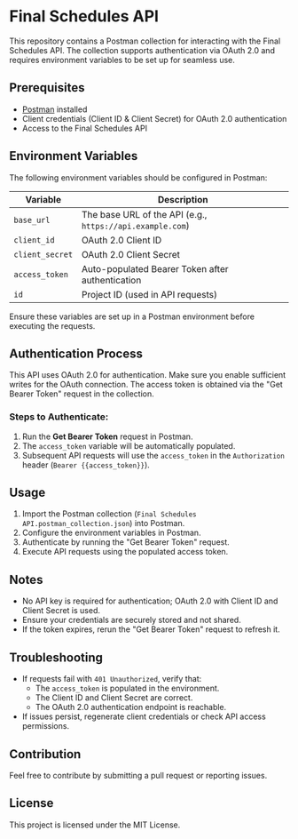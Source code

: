 # Final Schedules API

This repository contains a Postman collection for interacting with the Final Schedules API. The collection supports authentication via OAuth 2.0 and requires environment variables to be set up for seamless use.

## Prerequisites

- [Postman](https://www.postman.com/) installed
- Client credentials (Client ID & Client Secret) for OAuth 2.0 authentication
- Access to the Final Schedules API

## Environment Variables

The following environment variables should be configured in Postman:

| Variable       | Description |
|---------------|-------------|
| `base_url`    | The base URL of the API (e.g., `https://api.example.com`) |
| `client_id`   | OAuth 2.0 Client ID |
| `client_secret` | OAuth 2.0 Client Secret |
| `access_token` | Auto-populated Bearer Token after authentication |
| `id`          | Project ID (used in API requests) |

Ensure these variables are set up in a Postman environment before executing the requests.

## Authentication Process

This API uses OAuth 2.0 for authentication. Make sure you enable sufficient writes for the OAuth connection. The access token is obtained via the "Get Bearer Token" request in the collection.

### Steps to Authenticate:
1. Run the **Get Bearer Token** request in Postman.
2. The `access_token` variable will be automatically populated.
3. Subsequent API requests will use the `access_token` in the `Authorization` header (`Bearer {{access_token}}`).

## Usage

1. Import the Postman collection (`Final Schedules API.postman_collection.json`) into Postman.
2. Configure the environment variables in Postman.
3. Authenticate by running the "Get Bearer Token" request.
4. Execute API requests using the populated access token.

## Notes

- No API key is required for authentication; OAuth 2.0 with Client ID and Client Secret is used.
- Ensure your credentials are securely stored and not shared.
- If the token expires, rerun the "Get Bearer Token" request to refresh it.

## Troubleshooting

- If requests fail with `401 Unauthorized`, verify that:
  - The `access_token` is populated in the environment.
  - The Client ID and Client Secret are correct.
  - The OAuth 2.0 authentication endpoint is reachable.
- If issues persist, regenerate client credentials or check API access permissions.

## Contribution

Feel free to contribute by submitting a pull request or reporting issues.

## License

This project is licensed under the MIT License.
